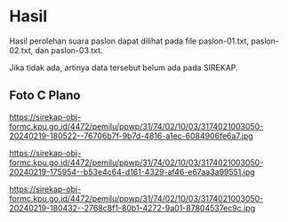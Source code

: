 # Hasil

Hasil perolehan suara paslon dapat dilihat pada file paslon-01.txt, paslon-02.txt, dan paslon-03.txt.

Jika tidak ada, artinya data tersebut belum ada pada SIREKAP.

## Foto C Plano

https://sirekap-obj-formc.kpu.go.id/4472/pemilu/ppwp/31/74/02/10/03/3174021003050-20240219-180522--76706b7f-9b7d-4816-a1ec-6084906fe6a7.jpg

https://sirekap-obj-formc.kpu.go.id/4472/pemilu/ppwp/31/74/02/10/03/3174021003050-20240219-175954--b53e4c64-d161-4329-af46-e67aa3a99551.jpg

https://sirekap-obj-formc.kpu.go.id/4472/pemilu/ppwp/31/74/02/10/03/3174021003050-20240219-180432--2768c8f1-80b1-4272-9a01-87804537ec9c.jpg
